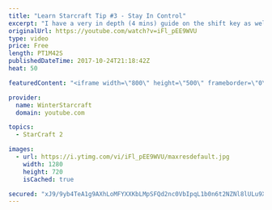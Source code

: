 ```yaml
---
title: "Learn Starcraft Tip #3 - Stay In Control"
excerpt: "I have a very in depth (4 mins) guide on the shift key as well here https://www.youtube.com/watch?v=7x9pHr544oY"
originalUrl: https://youtube.com/watch?v=iFl_pEE9WVU
type: video
price: Free
length: PT1M42S
publishedDateTime: 2017-10-24T21:18:42Z
heat: 50

featuredContent: "<iframe width=\"800\" height=\"500\" frameborder=\"0\" src=\"https://www.youtube.com/embed/iFl_pEE9WVU\" allow=\"accelerometer; autoplay; encrypted-media; gyroscope; picture-in-picture\" allowfullscreen></iframe>"

provider:
  name: WinterStarcraft
  domain: youtube.com

topics:
  - StarCraft 2

images:
  - url: https://i.ytimg.com/vi/iFl_pEE9WVU/maxresdefault.jpg
    width: 1280
    height: 720
    isCached: true

secured: "xJ9/9yb4TeA1g9AXhLoMFYXXKbLMpSFQd2nc0VbIpqL1b0n6t2NZNl8lULu9XHtrh8hsU27/UeGlGtG2pdQ/cmEaT8oPxjURXmJVuMSzhcuS/mRrUftb84Z00GfKif1jNxQws27g4Ukgac7i5vfOJZGMim3oaWnc5MEkTvKxoHN/YQk2/WZwTrnP88fZeUDR2MbftjbtSGO+P1HJq7fXhU6kraS5jV0w2m28N8QSiES0rotXi89+4qmMLyNv+d5l5LZH98ZVtZgwvtffiAiYZwT3aYmkxEcbKKyDUNPADa8wPyCLOUL5pUSlHq/JLvu4cq68s0r9SQcIjdO2g2x77CUyV01aj8jjiJSDzt8XnfF3FLp1DeTnGYLAdrOmb+V1VuOUzt+TSCpbAJnNMzoabelV5plOzH7UT+z+dtmMXUw=;jLU58ztrkQTxLaXubfSiRg=="
---
```


